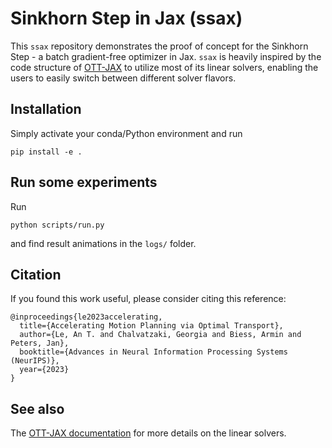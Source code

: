 # Sinkhorn Step in Jax (ssax)

This `ssax` repository demonstrates the proof of concept for the Sinkhorn Step - a batch gradient-free optimizer in Jax. `ssax` is heavily inspired by the code structure of [OTT-JAX](https://github.com/ott-jax/ott) to utilize most of its linear solvers, enabling the users to easily switch between different solver flavors.


## Installation

Simply activate your conda/Python environment and run

```azure
pip install -e .
```

## Run some experiments

Run

```azure
python scripts/run.py
```

and find result animations in the `logs/` folder.

## Citation

If you found this work useful, please consider citing this reference:

```
@inproceedings{le2023accelerating,
  title={Accelerating Motion Planning via Optimal Transport},
  author={Le, An T. and Chalvatzaki, Georgia and Biess, Armin and Peters, Jan},
  booktitle={Advances in Neural Information Processing Systems (NeurIPS)},
  year={2023}
}
```

## See also

The [OTT-JAX documentation](https://ott-jax.readthedocs.io/en/latest/) for more details on the linear solvers.
